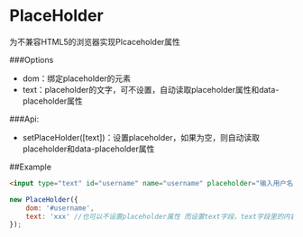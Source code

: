 PlaceHolder
================================

为不兼容HTML5的浏览器实现Plcaceholder属性

###Options

* dom：绑定placeholder的元素
* text：placeholder的文字，可不设置，自动读取placeholder属性和data-placeholder属性

###Api:

* setPlaceHolder([text])：设置placeholder，如果为空，则自动读取placeholder和data-placeholder属性

##Example
```html
<input type="text" id="username" name="username" placeholder="输入用户名" />
```

```js
new PlaceHolder({
    dom: '#username',
    text: 'xxx' //也可以不设置placeholder属性 而设置text字段，text字段里的内容会被自动设置成placeholder
});
```
